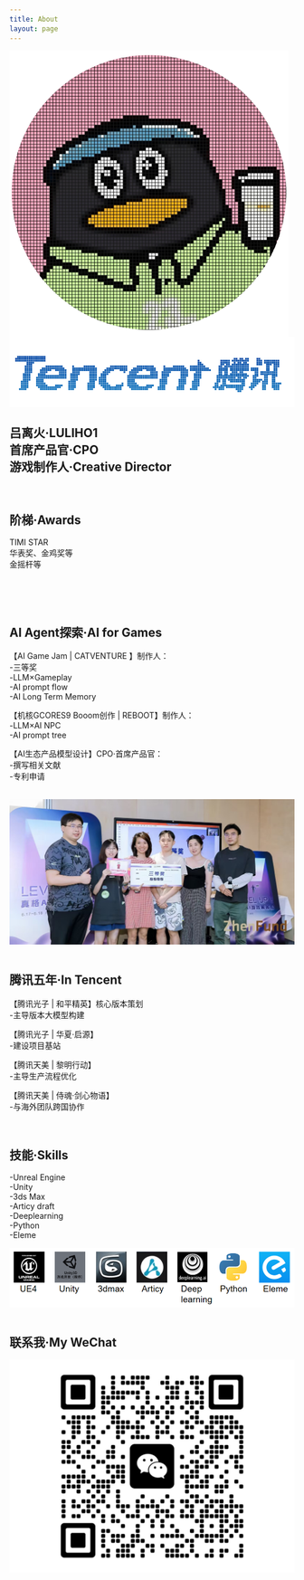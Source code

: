 ```yaml
---
title: About
layout: page
---
```


<html>
  
<img src="/assets/images/profile2.png" alt="Image 1" style="display: block" />
<img src="/assets/images/tencent.png" alt="Image 1" style="display: block" />

<h2>吕离火·LULIHO1
<br>首席产品官·CPO
<br>游戏制作人·Creative Director</h2> 

<br> 

<h2>阶梯·Awards</h2>

<p>TIMI STAR
<br>华表奖、金鸡奖等
<br>金摇杆等</p>

<br> 

 <!--<img src="/assets/images/jiang.png" alt="Image 1" style="display: block" />-->

<br> 

<br> 

<h2>AI Agent探索·AI for Games</h2>

<p>【AI Game Jam | CATVENTURE 】制作人：
<br>-三等奖
<br>-LLM×Gameplay
<br>-AI prompt flow
<br>-AI Long Term Memory</p>

<p>【机核GCORES9 Booom创作 | REBOOT】制作人：
<br>-LLM×AI NPC
<br>-AI prompt tree</p>

<p>【AI生态产品模型设计】CPO·首席产品官：
<br>-撰写相关文献
<br>-专利申请</p>

<br> 

<img src="/assets/images/zhenge.jpg" alt="Image 1" style="display: block" />

<br> 

<h2>腾讯五年·In Tencent</h2>

<p>【腾讯光子 | 和平精英】核心版本策划
<br>-主导版本大模型构建</p>

<p>【腾讯光子 | 华夏·启源】
<br>-建设项目基站</p>

<p>【腾讯天美 | 黎明行动】
<br>-主导生产流程优化</p>

<p>【腾讯天美 | 侍魂·剑心物语】
<br>-与海外团队跨国协作</p>

<br> 

<h2>技能·Skills</h2>

<p>-Unreal Engine
<br>-Unity
<br>-3ds Max
<br>-Articy draft
<br>-Deeplearning
<br>-Python
<br>-Eleme</p>

<img src="/assets/images/skill.png" alt="Image 1" style="display: block" />

<br> 

<h2>联系我·My WeChat</h2>
<img src="/assets/images/wei2.jpg" alt="Image 1" style="display: block" />

</html>
